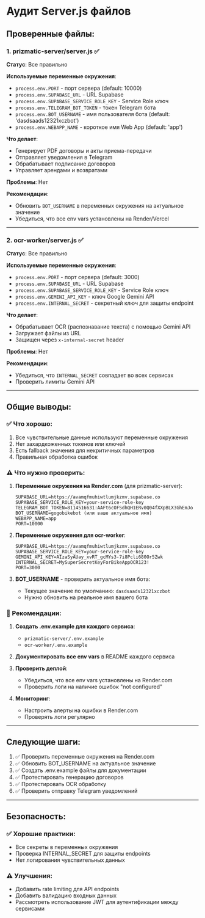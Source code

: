 # Аудит Server.js файлов

## Проверенные файлы:

### 1. prizmatic-server/server.js ✅

**Статус**: Все правильно

**Используемые переменные окружения**:
- `process.env.PORT` - порт сервера (default: 10000)
- `process.env.SUPABASE_URL` - URL Supabase
- `process.env.SUPABASE_SERVICE_ROLE_KEY` - Service Role ключ
- `process.env.TELEGRAM_BOT_TOKEN` - токен Telegram бота
- `process.env.BOT_USERNAME` - имя пользователя бота (default: 'dasdsaads12321xczbot')
- `process.env.WEBAPP_NAME` - короткое имя Web App (default: 'app')

**Что делает**:
- Генерирует PDF договоры и акты приема-передачи
- Отправляет уведомления в Telegram
- Обрабатывает подписание договоров
- Управляет арендами и возвратами

**Проблемы**: Нет

**Рекомендации**:
- Обновить `BOT_USERNAME` в переменных окружения на актуальное значение
- Убедиться, что все env vars установлены на Render/Vercel

---

### 2. ocr-worker/server.js ✅

**Статус**: Все правильно

**Используемые переменные окружения**:
- `process.env.PORT` - порт сервера (default: 3000)
- `process.env.SUPABASE_URL` - URL Supabase
- `process.env.SUPABASE_SERVICE_ROLE_KEY` - Service Role ключ
- `process.env.GEMINI_API_KEY` - ключ Google Gemini API
- `process.env.INTERNAL_SECRET` - секретный ключ для защиты endpoint

**Что делает**:
- Обрабатывает OCR (распознавание текста) с помощью Gemini API
- Загружает файлы из URL
- Защищен через `x-internal-secret` header

**Проблемы**: Нет

**Рекомендации**:
- Убедиться, что `INTERNAL_SECRET` совпадает во всех сервисах
- Проверить лимиты Gemini API

---

## Общие выводы:

### ✅ Что хорошо:
1. Все чувствительные данные используют переменные окружения
2. Нет захардкоженных токенов или ключей
3. Есть fallback значения для некритичных параметров
4. Правильная обработка ошибок

### ⚠️ Что нужно проверить:

1. **Переменные окружения на Render.com** (для prizmatic-server):
   ```
   SUPABASE_URL=https://avamqfmuhiwtlumjkzmv.supabase.co
   SUPABASE_SERVICE_ROLE_KEY=your-service-role-key
   TELEGRAM_BOT_TOKEN=8114516631:AAFt6cOFSdhQH1ERv0Q04fXXpBLX3GhEmJo
   BOT_USERNAME=gogobikebot (или ваше актуальное имя)
   WEBAPP_NAME=app
   PORT=10000
   ```

2. **Переменные окружения для ocr-worker**:
   ```
   SUPABASE_URL=https://avamqfmuhiwtlumjkzmv.supabase.co
   SUPABASE_SERVICE_ROLE_KEY=your-service-role-key
   GEMINI_API_KEY=AIzaSyAUay_xvRT_gcMYs3-7i8Pcli680Or5Zwk
   INTERNAL_SECRET=MySuperSecretKeyForBikeAppOCR123!
   PORT=3000
   ```

3. **BOT_USERNAME** - проверить актуальное имя бота:
   - Текущее значение по умолчанию: `dasdsaads12321xczbot`
   - Нужно обновить на реальное имя вашего бота

### 📝 Рекомендации:

1. **Создать .env.example для каждого сервиса**:
   - `prizmatic-server/.env.example`
   - `ocr-worker/.env.example`

2. **Документировать все env vars** в README каждого сервиса

3. **Проверить деплой**:
   - Убедиться, что все env vars установлены на Render.com
   - Проверить логи на наличие ошибок "not configured"

4. **Мониторинг**:
   - Настроить алерты на ошибки в Render.com
   - Проверять логи регулярно

---

## Следующие шаги:

1. ✅ Проверить переменные окружения на Render.com
2. ✅ Обновить BOT_USERNAME на актуальное значение
3. ✅ Создать .env.example файлы для документации
4. ✅ Протестировать генерацию договоров
5. ✅ Протестировать OCR обработку
6. ✅ Проверить отправку Telegram уведомлений

---

## Безопасность:

### ✅ Хорошие практики:
- Все секреты в переменных окружения
- Проверка INTERNAL_SECRET для защиты endpoints
- Нет логирования чувствительных данных

### ⚠️ Улучшения:
- Добавить rate limiting для API endpoints
- Добавить валидацию входных данных
- Рассмотреть использование JWT для аутентификации между сервисами
